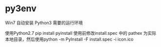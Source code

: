 # py3env
Win7 自动安装 Python3 需要的运行环境

使用Python2.7 pip install pyinstall
使用前修改install.spec 中的 pathex 为实际本地目录，然后使用python -m PyInstall -F install.spec -i icon.ico

